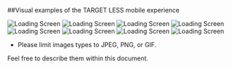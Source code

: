 ##Visual examples of the TARGET LESS mobile experience 

![Loading Screen](jloop_target_less_1.png)
![Loading Screen](jloop_target_less_1.png)
![Loading Screen](jloop_target_less_1.png)
![Loading Screen](jloop_target_less_1.png)
![Loading Screen](jloop_target_less_1.png)
![Loading Screen](jloop_target_less_1.png)
![Loading Screen](jloop_target_less_1.png)
![Loading Screen](jloop_target_less_1.png)

* Please limit images types to JPEG, PNG, or GIF.

Feel free to describe them within this document.
